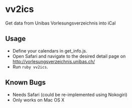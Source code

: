 # vv2ics

Get data from Unibas Vorlesungsverzeichnis into iCal

## Usage

* Define your calendars in get_info.js.
* Open Safari and navigate to the desired detail page on http://vorlesungsverzeichnis.unibas.ch/
* Run `ruby vv2ics`.

## Known Bugs

* Needs Safari (could be re-implemented using Nokogiri)
* Only works on Mac OS X

